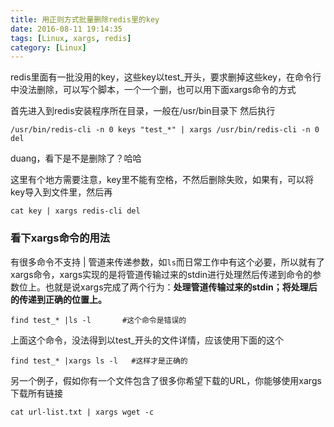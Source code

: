 ```yaml
---
title: 用正则方式批量删除redis里的key
date: 2016-08-11 19:14:35
tags: [Linux, xargs, redis]
category: [Linux]
---
```


redis里面有一批没用的key，这些key以test_开头，要求删掉这些key，在命令行中没法删除，可以写个脚本，一个一个删，也可以用下面xargs命令的方式
<!--more-->

首先进入到redis安装程序所在目录，一般在/usr/bin目录下
然后执行
``` 
/usr/bin/redis-cli -n 0 keys "test_*" | xargs /usr/bin/redis-cli -n 0 del
```
duang，看下是不是删除了？哈哈

这里有个地方需要注意，key里不能有空格，不然后删除失败，如果有，可以将key导入到文件里，然后再
```
cat key | xargs redis-cli del
```


### 看下xargs命令的用法

有很多命令不支持 | 管道来传递参数，如`ls`而日常工作中有这个必要，所以就有了xargs命令，xargs实现的是将管道传输过来的stdin进行处理然后传递到命令的参数位上。也就是说xargs完成了两个行为：**处理管道传输过来的stdin；将处理后的传递到正确的位置上。**
```
find test_* |ls -l       #这个命令是错误的
```
上面这个命令，没法得到以test_开头的文件详情，应该使用下面的这个
```
find test_* |xargs ls -l   #这样才是正确的
```

另一个例子，假如你有一个文件包含了很多你希望下载的URL，你能够使用xargs下载所有链接
```
cat url-list.txt | xargs wget -c
```

